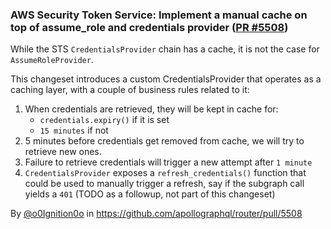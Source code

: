 ### AWS Security Token Service: Implement a manual cache on top of assume_role and credentials provider ([PR #5508](https://github.com/apollographql/router/pull/5508))

While the STS `CredentialsProvider` chain has a cache, it is not the case for `AssumeRoleProvider`.

This changeset introduces a custom CredentialsProvider that operates as a caching layer, with a couple of business rules related to it:

1. When credentials are retrieved, they will be kept in cache for:
     - `credentials.expiry()` if it is set
     - `15 minutes` if not
2. 5 minutes before credentials get removed from cache, we will try to retrieve new ones.
3. Failure to retrieve credentials will trigger a new attempt after `1 minute`
4. `CredentialsProvider` exposes a `refresh_credentials()` function that could be used to manually trigger a refresh, say if the subgraph call yields a `401` (TODO as a followup, not part of this changeset)

By [@o0Ignition0o](https://github.com/o0Ignition0o) in https://github.com/apollographql/router/pull/5508
